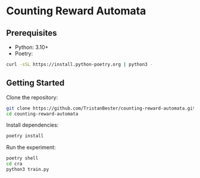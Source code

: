 
# Counting Reward Automata 
## Prerequisites
- Python: 3.10+
- Poetry: 
```bash
curl -sSL https://install.python-poetry.org | python3 -
```

## Getting Started
Clone the repository:

```bash
git clone https://github.com/TristanBester/counting-reward-automata.git
cd counting-reward-automata
``` 

Install dependencies:

```bash
poetry install
```

Run the experiment:

```bash
poetry shell
cd cra
python3 train.py
```


